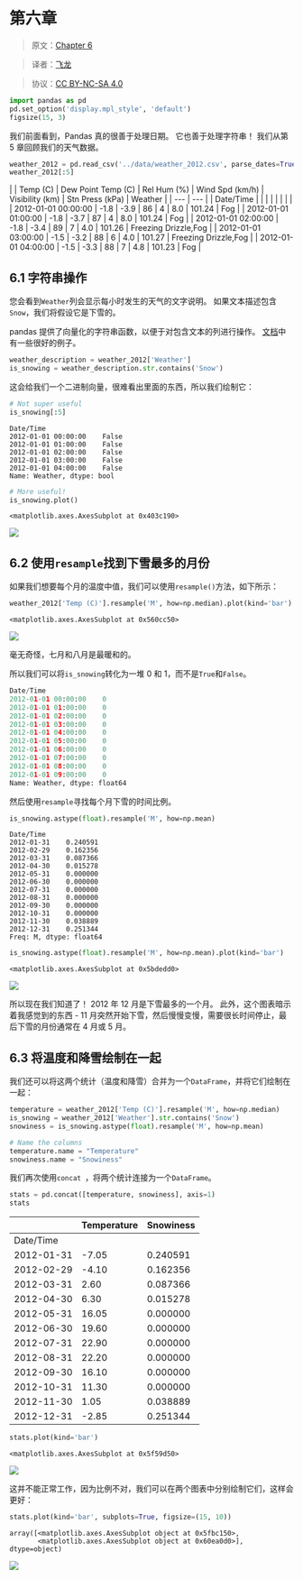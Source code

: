 # 第六章

> 原文：[Chapter 6](http://nbviewer.jupyter.org/github/jvns/pandas-cookbook/blob/v0.1/cookbook/Chapter%206%20-%20String%20operations%21%20Which%20month%20was%20the%20snowiest%3F.ipynb)

> 译者：[飞龙](https://github.com/wizardforcel)

> 协议：[CC BY-NC-SA 4.0](http://creativecommons.org/licenses/by-nc-sa/4.0/)

```py
import pandas as pd
pd.set_option('display.mpl_style', 'default')
figsize(15, 3)
```

我们前面看到，Pandas 真的很善于处理日期。 它也善于处理字符串！ 我们从第 5 章回顾我们的天气数据。

```py
weather_2012 = pd.read_csv('../data/weather_2012.csv', parse_dates=True, index_col='Date/Time')
weather_2012[:5]
```

|  | Temp (C) | Dew Point Temp (C) | Rel Hum (%) | Wind Spd (km/h) | Visibility (km) | Stn Press (kPa) | Weather |
| --- | --- |
| Date/Time |  |  |  |  |  |  |  |
| 2012-01-01 00:00:00 | -1.8 | -3.9 | 86 | 4 | 8.0 | 101.24 | Fog |
| 2012-01-01 01:00:00 | -1.8 | -3.7 | 87 | 4 | 8.0 | 101.24 | Fog |
| 2012-01-01 02:00:00 | -1.8 | -3.4 | 89 | 7 | 4.0 | 101.26 | Freezing Drizzle,Fog |
| 2012-01-01 03:00:00 | -1.5 | -3.2 | 88 | 6 | 4.0 | 101.27 | Freezing Drizzle,Fog |
| 2012-01-01 04:00:00 | -1.5 | -3.3 | 88 | 7 | 4.8 | 101.23 | Fog |

## 6.1 字符串操作

您会看到`Weather`列会显示每小时发生的天气的文字说明。 如果文本描述包含`Snow`，我们将假设它是下雪的。

pandas 提供了向量化的字符串函数，以便于对包含文本的列进行操作。 [文档](http://pandas.pydata.org/pandas-docs/stable/basics.html#vectorized-string-methods)中有一些很好的例子。

```py
weather_description = weather_2012['Weather']
is_snowing = weather_description.str.contains('Snow')
```

这会给我们一个二进制向量，很难看出里面的东西，所以我们绘制它：

```py
# Not super useful
is_snowing[:5]
```

```
Date/Time
2012-01-01 00:00:00    False
2012-01-01 01:00:00    False
2012-01-01 02:00:00    False
2012-01-01 03:00:00    False
2012-01-01 04:00:00    False
Name: Weather, dtype: bool
```

```py
# More useful!
is_snowing.plot()
```

```
<matplotlib.axes.AxesSubplot at 0x403c190>
```

![](http://upload-images.jianshu.io/upload_images/118142-1b069cba8676dee4.png)

## 6.2 使用`resample`找到下雪最多的月份

如果我们想要每个月的温度中值，我们可以使用`resample()`方法，如下所示：

```py
weather_2012['Temp (C)'].resample('M', how=np.median).plot(kind='bar')
```

```
<matplotlib.axes.AxesSubplot at 0x560cc50>
```

![](http://upload-images.jianshu.io/upload_images/118142-0b1823080da895fe.png)

毫无奇怪，七月和八月是最暖和的。

所以我们可以将`is_snowing`转化为一堆 0 和 1，而不是`True`和`False`。

```py
Date/Time
2012-01-01 00:00:00    0
2012-01-01 01:00:00    0
2012-01-01 02:00:00    0
2012-01-01 03:00:00    0
2012-01-01 04:00:00    0
2012-01-01 05:00:00    0
2012-01-01 06:00:00    0
2012-01-01 07:00:00    0
2012-01-01 08:00:00    0
2012-01-01 09:00:00    0
Name: Weather, dtype: float64
```

然后使用`resample`寻找每个月下雪的时间比例。

```py
is_snowing.astype(float).resample('M', how=np.mean)
```

```
Date/Time
2012-01-31    0.240591
2012-02-29    0.162356
2012-03-31    0.087366
2012-04-30    0.015278
2012-05-31    0.000000
2012-06-30    0.000000
2012-07-31    0.000000
2012-08-31    0.000000
2012-09-30    0.000000
2012-10-31    0.000000
2012-11-30    0.038889
2012-12-31    0.251344
Freq: M, dtype: float64
```

```py
is_snowing.astype(float).resample('M', how=np.mean).plot(kind='bar')
```

```
<matplotlib.axes.AxesSubplot at 0x5bdedd0>
```

![](http://upload-images.jianshu.io/upload_images/118142-b7121e50d8ccbf5e.png)

所以现在我们知道了！ 2012 年 12 月是下雪最多的一个月。 此外，这个图表暗示着我感觉到的东西 - 11 月突然开始下雪，然后慢慢变慢，需要很长时间停止，最后下雪的月份通常在 4 月或 5 月。

## 6.3 将温度和降雪绘制在一起

我们还可以将这两个统计（温度和降雪）合并为一个`DataFrame`，并将它们绘制在一起：

```py
temperature = weather_2012['Temp (C)'].resample('M', how=np.median)
is_snowing = weather_2012['Weather'].str.contains('Snow')
snowiness = is_snowing.astype(float).resample('M', how=np.mean)

# Name the columns
temperature.name = "Temperature"
snowiness.name = "Snowiness"
```

我们再次使用`concat `，将两个统计连接为一个`DataFrame`。

```py
stats = pd.concat([temperature, snowiness], axis=1)
stats
```


| | Temperature | Snowiness |
| --- | --- | --- |
| Date/Time |  |  |
| 2012-01-31 | -7.05 | 0.240591 |
| 2012-02-29 | -4.10 | 0.162356 |
| 2012-03-31 | 2.60 | 0.087366 |
| 2012-04-30 | 6.30 | 0.015278 |
| 2012-05-31 | 16.05 | 0.000000 |
| 2012-06-30 | 19.60 | 0.000000 |
| 2012-07-31 | 22.90 | 0.000000 |
| 2012-08-31 | 22.20 | 0.000000 |
| 2012-09-30 | 16.10 | 0.000000 |
| 2012-10-31 | 11.30 | 0.000000 |
| 2012-11-30 | 1.05 | 0.038889 |
| 2012-12-31 | -2.85 | 0.251344 |

```py
stats.plot(kind='bar')
```

```
<matplotlib.axes.AxesSubplot at 0x5f59d50>
```

![](http://upload-images.jianshu.io/upload_images/118142-73924abb44aca794.png)

这并不能正常工作，因为比例不对，我们可以在两个图表中分别绘制它们，这样会更好：

```py
stats.plot(kind='bar', subplots=True, figsize=(15, 10))
```

```
array([<matplotlib.axes.AxesSubplot object at 0x5fbc150>,
       <matplotlib.axes.AxesSubplot object at 0x60ea0d0>], dtype=object)
```

![](http://upload-images.jianshu.io/upload_images/118142-f7add95986df2c65.png)

